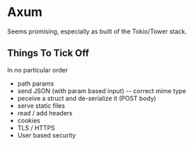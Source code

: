 # Axum

Seems promising, especially as built of the Tokio/Tower stack.

## Things To Tick Off

In no particular order

- path params
- send JSON (with param based input) -- correct mime type
- peceive a struct and de-serialize it (POST body)
- serve static files
- read / add headers
- cookies 
- TLS / HTTPS
- User based security 